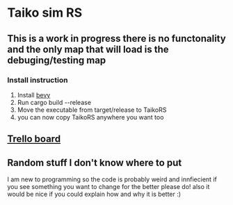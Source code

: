 # Taiko sim RS 

## This is a work in progress there is no functonality and the only map that will load is the debuging/testing map

### Install instruction 
1. Install [bevy](https://github.com/bevyengine/bevy) 
2. Run cargo build --release 
3. Move the executable from target/release to TaikoRS 
4. you can now copy TaikoRS anywhere you want too

## [Trello board](https://trello.com/b/BeKCdYNV/main)

## Random stuff I don't know where to put

I am new to programming so the code is probably weird and innfiecient if you see something you want to change for the better please do! also it would be nice if you could explain how and why it is better :)


